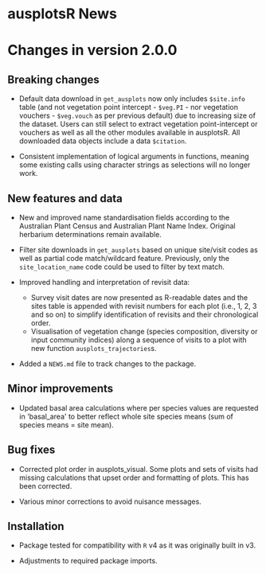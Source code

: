 # ausplotsR News

# Changes in version 2.0.0

## Breaking changes

* Default data download in `get_ausplots` now only includes `$site.info` table (and not vegetation point intercept - `$veg.PI` - nor vegetation vouchers - `$veg.vouch` as per previous default) due to increasing size of the dataset. Users can still select to extract vegetation point-intercept or vouchers as well as all the other modules available in ausplotsR. All downloaded data objects include a data `$citation`.

* Consistent implementation of logical arguments in functions, meaning some existing calls using character strings as selections will no longer work. 

## New features and data

* New and improved name standardisation fields according to the Australian Plant Census and Australian Plant Name Index. Original herbarium determinations remain available.

* Filter site downloads in `get_ausplots` based on unique site/visit codes as well as partial code match/wildcard feature. Previously, only the `site_location_name` code could be used to filter by text match.

* Improved handling and interpretation of revisit data:
  * Survey visit dates are now presented as R-readable dates and the sites table is appended with revisit numbers for each plot (i.e., 1, 2, 3 and so on) to simplify identification of revisits and their chronological order.
  * Visualisation of vegetation change (species composition, diversity or input community indices) along a sequence of visits to a plot with new function `ausplots_trajectories`s.

* Added a `NEWS.md` file to track changes to the package.

## Minor improvements

* Updated basal area calculations where per species values are requested in 'basal_area' to better reflect whole site species means (sum of species means = site mean).

## Bug fixes

* Corrected plot order in ausplots_visual. Some plots and sets of visits had missing calculations that upset order and formatting of plots. This has been corrected.

* Various minor corrections to avoid nuisance messages.

## Installation

* Package tested for compatibility with `R` v4 as it was originally built in v3.

* Adjustments to required package imports.